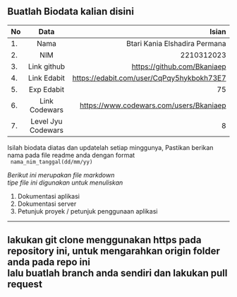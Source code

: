**Buatlah Biodata kalian disini** <br />
----------------------------------------
|No | Data              | Isian                                     |
|---|:-----------------:|------------------------------------------:|
|1. | Nama              | Btari Kania Elshadira Permana             |
|2. | NIM               | 2210312023                                |
|3. | Link github       | https://github.com/Bkaniaep               |
|4. | Link Edabit       | https://edabit.com/user/CqPqy5hykbokh73E7 |
|5. | Exp Edabit        | 75                                        |
|6. | Link Codewars     | https://www.codewars.com/users/Bkaniaep   |
|7. | Level Jyu Codewars| 8                                         |

Isilah biodata diatas dan updatelah setiap minggunya,
Pastikan berikan nama pada file readme anda dengan format <br/>
`
nama_nim_tanggal(dd/mm/yy)` 

*Berikut ini merupakan file markdown <br/> tipe file ini digunakan untuk menuliskan*
1. Dokumentasi aplikasi
2. Dokumentasi server
3. Petunjuk proyek / petunjuk penggunaan aplikasi
----
**lakukan git clone menggunakan https pada repository ini, untuk mengarahkan origin folder anda pada repo ini<br/> lalu buatlah branch anda sendiri dan lakukan pull request**
----